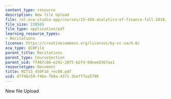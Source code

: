 ```yaml
---
content_type: resource
description: New file Upload
file: /ol-ocw-studio-app/courses/15-450-analytics-of-finance-fall-2010/d7f48c59f46e769a43713beff7aa5799_MIT15_450F10_rec09.pdf
file_size: 220565
file_type: application/pdf
learning_resource_types:
- Recitations
license: https://creativecommons.org/licenses/by-nc-sa/4.0/
ocw_type: OCWFile
parent_title: Recitations
parent_type: CourseSection
parent_uid: ff487cb6-e241-28f5-b2fd-9deee8367aa1
resourcetype: Document
title: MIT15_450F10_rec09.pdf
uid: d7f48c59-f46e-769a-4371-3beff7aa5799
---
```

New file Upload